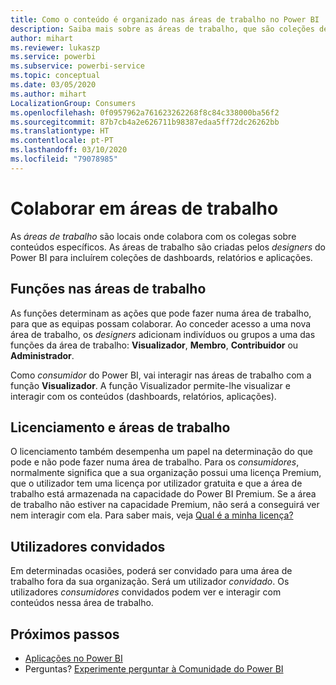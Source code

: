 ```yaml
---
title: Como o conteúdo é organizado nas áreas de trabalho no Power BI
description: Saiba mais sobre as áreas de trabalho, que são coleções de dashboards e relatórios criadas para disponibilizar métricas importantes à sua organização.
author: mihart
ms.reviewer: lukaszp
ms.service: powerbi
ms.subservice: powerbi-service
ms.topic: conceptual
ms.date: 03/05/2020
ms.author: mihart
LocalizationGroup: Consumers
ms.openlocfilehash: 0f0957962a761623262268f8c84c338000ba56f2
ms.sourcegitcommit: 87b7cb4a2e626711b98387edaa5ff72dc26262bb
ms.translationtype: HT
ms.contentlocale: pt-PT
ms.lasthandoff: 03/10/2020
ms.locfileid: "79078985"
---
```

# <a name="collaborate-in-workspaces"></a>Colaborar em áreas de trabalho

 As *áreas de trabalho* são locais onde colabora com os colegas sobre conteúdos específicos. As áreas de trabalho são criadas pelos *designers* do Power BI para incluírem coleções de dashboards, relatórios e aplicações. 


<art showing different wss>

## <a name="roles-in-the-workspaces"></a>Funções nas áreas de trabalho

As funções determinam as ações que pode fazer numa área de trabalho, para que as equipas possam colaborar.  Ao conceder acesso a uma nova área de trabalho, os *designers* adicionam indivíduos ou grupos a uma das funções da área de trabalho: **Visualizador**, **Membro**, **Contribuidor** ou **Administrador**. 

Como *consumidor* do Power BI, vai interagir nas áreas de trabalho com a função **Visualizador**. A função Visualizador permite-lhe visualizar e interagir com os conteúdos (dashboards, relatórios, aplicações). <!--For a detailed list of what you can do as a *consumer* with the Viewer role, see [Viewer role in an organization with Premium](end-user-license.md#viewer-role-in-an-organization-with-a-premium-license).-->

## <a name="licensing-and-workspaces"></a>Licenciamento e áreas de trabalho
O licenciamento também desempenha um papel na determinação do que pode e não pode fazer numa área de trabalho. Para os *consumidores*, normalmente significa que a sua organização possui uma licença Premium, que o utilizador tem uma licença por utilizador gratuita e que a área de trabalho está armazenada na capacidade do Power BI Premium.  Se a área de trabalho não estiver na capacidade Premium, não será a conseguirá ver nem interagir com ela. Para saber mais, veja [Qual é a minha licença?](end-user-license.md)

## <a name="guest-users"></a>Utilizadores convidados
Em determinadas ocasiões, poderá ser convidado para uma área de trabalho fora da sua organização. Será um utilizador *convidado*. Os utilizadores *consumidores* convidados podem ver e interagir com conteúdos nessa área de trabalho. 





## <a name="next-steps"></a>Próximos passos
* [Aplicações no Power BI](end-user-apps.md)    
* Perguntas? [Experimente perguntar à Comunidade do Power BI](https://community.powerbi.com/)
